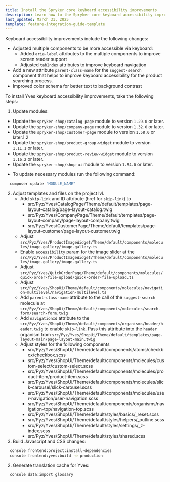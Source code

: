 ```yaml
---
title: Install the Spryker core keyboard accessibility improvements
description: Learn how to the Spryker core keyboard accessibility improvements.
last_updated: March 31, 2025
template: feature-integration-guide-template
---
```


Keyboard accessibility improvements include the following changes:

- Adjusted multiple components to be more accessible via keyboard:
  - Added `aria-label` attributes to the multiple components to improve screen reader support
  - Adjusted `tabIndex` attributes to improve keyboard navigation
- Add a new attribute `parent-class-name` for the `suggest-search` component that helps to improve keyboard accessibility for the product searching process.
- Improved color schema for better text to background contrast

To install Yves keyboard accessibility improvements, take the following steps:

1. Update modules:
  - Update the `spryker-shop/catalog-page` module to version `1.29.0` or later.
  - Update the `spryker-shop/company-page` module to version `1.32.0` or later.
  - Update the `spryker-shop/customer-page` module to version `1.58.0` or later.1.2
  - Update the `spryker-shop/product-group-widget` module to version `1.11.1` or later.
  - Update the `spryker-shop/product-review-widget` module to version `1.16.2` or later.
  - Update the `spryker-shop/shop-ui` module to version `1.84.0` or later.
* To update necessary modules run the following command:
```bash
  composer update "MODULE_NAME"
```

2. Adjust templates and files on the project lvl.
   - Add `skip-link` and ID attribute (href for `skip-link`) to 
     - src/Pyz/Yves/CatalogPage/Theme/default/templates/page-layout-catalog/page-layout-catalog.twig
     - src/Pyz/Yves/CompanyPage/Theme/default/templates/page-layout-company/page-layout-company.twig
     - src/Pyz/Yves/CustomerPage/Theme/default/templates/page-layout-customer/page-layout-customer.twig
    - Adjust `src/Pyz/Yves/ProductImageWidget/Theme/default/components/molecules/image-gallery/image-gallery.ts`
    - Enable `accessibility` param for the image slider at the `src/Pyz/Yves/ProductImageWidget/Theme/default/components/molecules/image-gallery/image-gallery.ts`
    - Adjust `src/Pyz/Yves/QuickOrderPage/Theme/default/components/molecules/quick-order-file-upload/quick-order-file-upload.ts`
    - Adjust `src/Pyz/Yves/ShopUi/Theme/default/components/molecules/navigation-multilevel/navigation-multilevel.ts`
    - Add `parent-class-name` attribute to the call of the `suggest-search` molecule at `src/Pyz/Yves/ShopUi/Theme/default/components/molecules/search-form/search-form.twig`
    - Add `navigationId` attribute to the `src/Pyz/Yves/ShopUi/Theme/default/components/organisms/header/header.twig` to enable `skip-link`. Pass this attribute into the `header` organism from `src/Pyz/Yves/ShopUi/Theme/default/templates/page-layout-main/page-layout-main.twig`  
    - Adjust styles for the following components
      - src/Pyz/Yves/ShopUi/Theme/default/components/atoms/checkbox/checkbox.scss
      - src/Pyz/Yves/ShopUi/Theme/default/components/molecules/custom-select/custom-select.scss
      - src/Pyz/Yves/ShopUi/Theme/default/components/molecules/product-item/product-item.scss
      - src/Pyz/Yves/ShopUi/Theme/default/components/molecules/slick-carousel/slick-carousel.scss
      - src/Pyz/Yves/ShopUi/Theme/default/components/molecules/user-navigation/user-navigation.scss
      - src/Pyz/Yves/ShopUi/Theme/default/components/organisms/navigation-top/navigation-top.scss
      - src/Pyz/Yves/ShopUi/Theme/default/styles/basics/_reset.scss
      - src/Pyz/Yves/ShopUi/Theme/default/styles/helpers/_outline.scss
      - src/Pyz/Yves/ShopUi/Theme/default/styles/settings/_z-index.scss
      - src/Pyz/Yves/ShopUi/Theme/default/styles/shared.scss
1. Build Javascript and CSS changes:

```bash
  console frontend:project:install-dependencies
  console frontend:yves:build -e production
```

2. Generate translation cache for Yves:

```bash
  console data:import glossary
```
